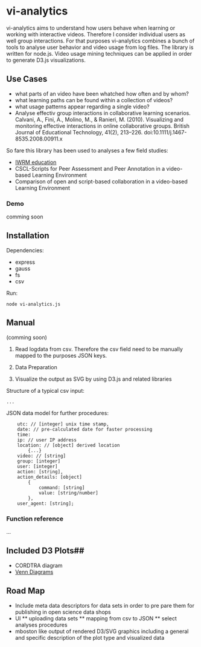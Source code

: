 # vi-analytics #

vi-analytics aims to understand how users behave when learning or working with interactive videos. Therefore I consider individual users as well group interactions. 
For that purposes vi-analytics combines a bunch of tools to analyse user behavior and video usage from log files. The library is written for node.js. 
Video usage mining techniques can be applied in order to generate D3.js visualizations. 


## Use Cases ##

- what parts of an video have been whatched how often and by whom?
- what learning paths can be found within a collection of videos?
- what usage patterns appear regarding a single video?
- Analyse effectiv group interactions in collaborative learning scenarios.
Calvani, A., Fini, A., Molino, M., & Ranieri, M. (2010). Visualizing and monitoring effective interactions in online collaborative groups. British Journal of Educational Technology, 41(2), 213–226. doi:10.1111/j.1467-8535.2008.00911.x

So fare this library has been used to analyses a few field studies:
- [IWRM education](http://www.iwrm-education.de/)
- CSCL-Scripts for Peer Assessment and Peer Annotation in a video-based Learning Environment
- Comparison of open and script-based collaboration in a video-based Learning Environment

### Demo ###
comming soon 

## Installation ##
Dependencies:
- express
- gauss
- fs
- csv

Run:
```
node vi-analytics.js
```
## Manual ##
(comming soon)

1. Read logdata from csv. Therefore the csv field need to be manually mapped to the purposes JSON keys. 

2. Data Preparation 

3. Visualize the output as SVG by using D3.js and related libraries



Structure of a typical csv input:
```
...
```

JSON data model for further procedures:
```
	utc: // [integer] unix time stamp, 
	date: // pre-calculated date for faster processing 
	time: 
	ip: // user IP address 
	location: // [object] derived location   
		{...}
	video: // [string] 
	group: [integer] 
	user: [integer] 
	action: [string], 
	action_details: [object] 
		{
			command: [string] 
			value: [string/number] 
		}, 
	user_agent: [string];
```

### Function reference ###
...


## Included D3 Plots##
- CORDTRA diagram
- [Venn Diagrams](https://github.com/benfred/venn.js)


## Road Map ##
* Include meta data descriptors for data sets in order to pre pare them for publishing in open science data shops
* UI 
** uploading data sets 
** mapping from csv to JSON
** select analyses procedures
* mboston like output of rendered D3/SVG graphics including a general and specific description of the plot type and visualized data
 
